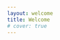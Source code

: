 ```yaml
---
layout: welcome
title: Welcome
# cover: true
---
```


<!--author-->
<!-- 
개인 기술블로그로써 틀린 부분이 있을 수 있습니다. 발견시 댓글 달아주시면 감사하겠습니다! 😊  
저는 음악듣는 것을 좋아하고 특히 **Sam Smith**의 **[Love Me More](https://www.youtube.com/watch?v=H1hDzq98WIY)**이라는 노래를 제일 좋아합니다. 🎧  
1일 1블로그 포스트와 커밋을 목표로 하고 있습니다! ✍️ -->

<!--posts-->
